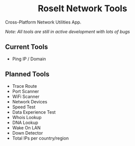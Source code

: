 <h1 align="center">
  Roselt Network Tools
</h1>

Cross-Platform Network Utilities App. 

_Note: All tools are still in active development with lots of bugs_

## Current Tools
- Ping IP / Domain

## Planned Tools
- Trace Route
- Port Scanner
- WiFi Scanner
- Network Devices
- Speed Test
- Data Experience Test
- Whois Lookup
- DNA Lookup
- Wake On LAN
- Down Detector
- Total IPs per country/region
